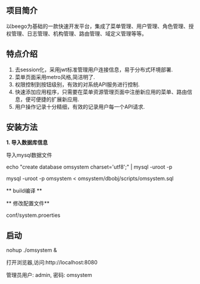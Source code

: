 ## 项目简介
以beego为基础的一款快速开发平台，集成了菜单管理、用户管理、角色管理、授权管理、日志管理、机构管理、路由管理、域定义管理等等。


## 特点介绍

1. 去session化，采用jwt标准管理用户连接信息，易于分布式环境部署.
2. 菜单页面采用metro风格,简洁明了.
3. 权限控制到按钮级别，有效的对系统API服务进行控制.
4. 快速添加应用程序，只需要在菜单资源管理页面中注册新应用的菜单、路由信息，便可便捷的扩展新应用.
5. 用户操作记录十分精细，有效的记录用户每一个API请求.


## 安装方法

**1. 导入数据库信息**

导入mysql数据文件

echo "create database omsystem charset='utf8';" | mysql -uroot -p

mysql -uroot -p omsystem < omsystem/dbobj/scripts/omsystem.sql


** build编译 **



** 修改配置文件**

conf/system.proerties


## 启动

nohup ./omsystem &


打开浏览器,访问:http://localhost:8080


管理员用户: admin, 密码: omsystem